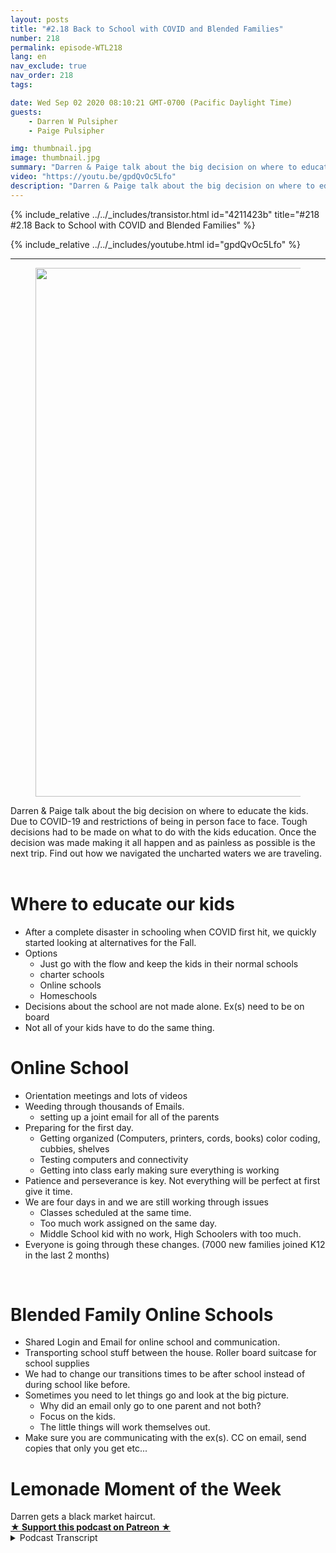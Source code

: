 ```yaml
---
layout: posts
title: "#2.18 Back to School with COVID and Blended Families"
number: 218
permalink: episode-WTL218
lang: en
nav_exclude: true
nav_order: 218
tags:

date: Wed Sep 02 2020 08:10:21 GMT-0700 (Pacific Daylight Time)
guests:
    - Darren W Pulsipher
    - Paige Pulsipher

img: thumbnail.jpg
image: thumbnail.jpg
summary: "Darren & Paige talk about the big decision on where to educate the kids. Due to COVID-19 and restrictions of being in person face to face. Tough decisions had to be made on what to do with the kids education. Once the decision was made making it all happen and as painless as possible is the next trip. Find out how we navigated the uncharted waters we are traveling. "
video: "https://youtu.be/gpdQvOc5Lfo"
description: "Darren & Paige talk about the big decision on where to educate the kids. Due to COVID-19 and restrictions of being in person face to face. Tough decisions had to be made on what to do with the kids education. Once the decision was made making it all happen and as painless as possible is the next trip. Find out how we navigated the uncharted waters we are traveling. "
---
```


<div>
{% include_relative ../../_includes/transistor.html id="4211423b" title="#218 #2.18 Back to School with COVID and Blended Families" %}

{% include_relative ../../_includes/youtube.html id="gpdQvOc5Lfo" %}
</div>

---

<html><head></head><body><div><figure data-trix-attachment="{&quot;contentType&quot;:&quot;image&quot;,&quot;height&quot;:846,&quot;url&quot;:&quot;https://lh3.googleusercontent.com/-2GMiRaF5OYA/X0W990s5zxI/AAAAAAACEV4/4qUk9nw0nvItm7HWvQzrwTR9ci2aCwxMACK8BGAsYHg/w634-h846/2020-08-25.jpg&quot;,&quot;width&quot;:634}" data-trix-content-type="image" class="attachment attachment--preview"><img src="./image0.jpg" width="634" height="846"><figcaption class="attachment__caption"></figcaption></figure></div><div>Darren &amp; Paige talk about the big decision on where to educate the kids. Due to COVID-19 and restrictions of being in person face to face. Tough decisions had to be made on what to do with the kids education. Once the decision was made making it all happen and as painless as possible is the next trip. Find out how we navigated the uncharted waters we are traveling.&nbsp;</div><div><br></div><h1>Where to educate our kids</h1><ul><li>After a complete disaster in schooling when COVID first hit, we quickly started looking at alternatives for the Fall.</li><li>Options<ul><li>Just go with the flow and keep the kids in their normal schools</li><li>charter schools</li><li>Online schools</li><li>Homeschools</li></ul></li><li>Decisions about the school are not made alone. Ex(s) need to be on board</li><li>Not all of your kids have to do the same thing.</li></ul><h1>Online School&nbsp;</h1><ul><li>Orientation meetings and lots of videos</li><li>Weeding through thousands of Emails.<ul><li>setting up a joint email for all of the parents</li></ul></li><li>Preparing for the first day.&nbsp;<ul><li>Getting organized (Computers, printers, cords, books) color coding, cubbies, shelves</li><li>Testing computers and connectivity</li><li>Getting into class early making sure everything is working</li></ul></li><li>Patience and perseverance is key. Not everything will be perfect at first give it time.</li><li>We are four days in and we are still working through issues<ul><li>Classes scheduled at the same time.</li><li>Too much work assigned on the same day.</li><li>Middle School kid with no work, High Schoolers with too much.</li></ul></li><li>Everyone is going through these changes. (7000 new families joined K12 in the last 2 months)</li></ul><div><br></div><h1>Blended Family Online Schools</h1><ul><li>Shared Login and Email for online school and communication.</li><li>Transporting school stuff between the house. Roller board suitcase for school supplies</li><li>We had to change our transitions times to be after school instead of during school like before.</li><li>Sometimes you need to let things go and look at the big picture.<ul><li>Why did an email only go to one parent and not both?</li><li>Focus on the kids.</li><li>The little things will work themselves out.</li></ul></li><li>Make sure you are communicating with the ex(s). CC on email, send copies that only you get etc...</li></ul><h1>Lemonade Moment of the Week</h1><div>Darren gets a black market haircut.</div>
<strong>
  <a href="https://www.patreon.com/wheresthelemonade" target="_donate" rel="payment" title="★ Support this podcast on Patreon ★">★ Support this podcast on Patreon ★</a>
</strong></body></html>

<details>
<summary> Podcast Transcript </summary>

<p></p>

</details>
